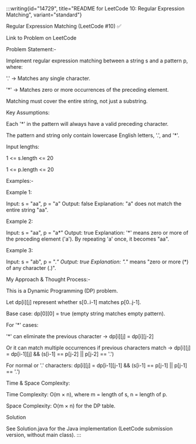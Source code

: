 :::writing{id="14729", title="README for LeetCode 10: Regular Expression Matching", variant="standard"}

Regular Expression Matching (LeetCode #10) ✅

Link to Problem on LeetCode

Problem Statement:-

Implement regular expression matching between a string s and a pattern p, where:

'.' → Matches any single character.

'*' → Matches zero or more occurrences of the preceding element.

Matching must cover the entire string, not just a substring.

Key Assumptions:

Each '*' in the pattern will always have a valid preceding character.

The pattern and string only contain lowercase English letters, '.', and '*'.

Input lengths:

1 <= s.length <= 20

1 <= p.length <= 20

Examples:-

Example 1:

Input: s = "aa", p = "a"
Output: false
Explanation: "a" does not match the entire string "aa".


Example 2:

Input: s = "aa", p = "a*"
Output: true
Explanation: '*' means zero or more of the preceding element ('a'). 
By repeating 'a' once, it becomes "aa".


Example 3:

Input: s = "ab", p = ".*"
Output: true
Explanation: ".*" means "zero or more (*) of any character (.)".

My Approach & Thought Process:-

This is a Dynamic Programming (DP) problem.

Let dp[i][j] represent whether s[0..i-1] matches p[0..j-1].

Base case: dp[0][0] = true (empty string matches empty pattern).

For '*' cases:

'*' can eliminate the previous character → dp[i][j] = dp[i][j-2]

Or it can match multiple occurrences if previous characters match →
dp[i][j] = dp[i-1][j] && (s[i-1] == p[j-2] || p[j-2] == '.')

For normal or '.' characters:
dp[i][j] = dp[i-1][j-1] && (s[i-1] == p[j-1] || p[j-1] == '.')

Time & Space Complexity:

Time Complexity: O(m × n), where m = length of s, n = length of p.

Space Complexity: O(m × n) for the DP table.

Solution

See Solution.java
 for the Java implementation (LeetCode submission version, without main class).
:::
